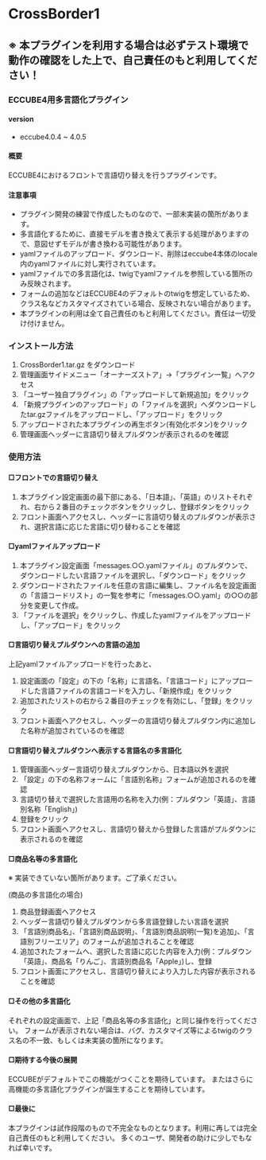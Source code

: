 # CrossBorder1

## ※ 本プラグインを利用する場合は必ずテスト環境で動作の確認をした上で、自己責任のもと利用してください！

### ECCUBE4用多言語化プラグイン

#### version
- eccube4.0.4 ~ 4.0.5

#### 概要
ECCUBE4におけるフロントで言語切り替えを行うプラグインです。

#### 注意事項
- プラグイン開発の練習で作成したものなので、一部未実装の箇所があります。
- 多言語化するために、直接モデルを書き換えて表示する処理がありますので、意図せずモデルが書き換わる可能性があります。
- yamlファイルのアップロード、ダウンロード、削除はeccube4本体のlocale内のyamlファイルに対し実行されています。
- yamlファイルでの多言語化は、twigでyamlファイルを参照している箇所のみ反映されます。
- フォームの追加などはECCUBE4のデフォルトのtwigを想定しているため、クラス名などカスタマイズされている場合、反映されない場合があります。
- 本プラグインの利用は全て自己責任のもと利用してください。責任は一切受け付けません。

### インストール方法
1. CrossBorder1.tar.gz をダウンロード
1. 管理画面サイドメニュー「オーナーズストア」->「プラグイン一覧」へアクセス
1. 「ユーザー独自プラグイン」の「アップロードして新規追加」をクリック
1. 「新規プラグインのアップロード」の「ファイルを選択」へダウンロードしたtar.gzファイルをアップロードし、「アップロード」をクリック
1. アップロードされた本プラグインの再生ボタン(有効化ボタン)をクリック
1. 管理画面ヘッダーに言語切り替えプルダウンが表示されるのを確認

### 使用方法
#### □フロントでの言語切り替え
1. 本プラグイン設定画面の最下部にある、「日本語」、「英語」のリストそれぞれ、右から２番目のチェックボタンをクリックし、登録ボタンをクリック
1. フロント画面へアクセスし、ヘッダーに言語切り替えのプルダウンが表示され、選択言語に応じた言語に切り替わることを確認

#### □yamlファイルアップロード
1. 本プラグイン設定画面「messages.○○.yamlファイル」のプルダウンで、ダウンロードしたい言語ファイルを選択し、「ダウンロード」をクリック
1. ダウンロードされたファイルを任意の言語に編集し、ファイル名を設定画面の「言語コードリスト」の一覧を参考に「messages.○○.yaml」の○○の部分を変更して作成。
1. 「ファイルを選択」をクリックし、作成したyamlファイルをアップロードし、「アップロード」をクリック

#### □言語切り替えプルダウンへの言語の追加
上記yamlファイルアップロードを行ったあと、
1. 設定画面の「設定」の下の「名称」に言語名、「言語コード」にアップロードした言語ファイルの言語コードを入力し、「新規作成」をクリック
1. 追加されたリストの右から２番目のチェックを有効にし、「登録」をクリック
1. フロント画面へアクセスし、ヘッダーの言語切り替えプルダウン内に追加した名称が追加されているのを確認

#### □言語切り替えプルダウンへ表示する言語名の多言語化
1. 管理画面ヘッダー言語切り替えプルダウンから、日本語以外を選択
1. 「設定」の下の名称フォームに「言語別名称」フォームが追加されるのを確認
1. 言語切り替えで選択した言語用の名称を入力(例：プルダウン「英語」、言語別名称「English」)
1. 登録をクリック
1. フロント画面へアクセスし、言語切り替えから登録した言語がプルダウンに表示されるのを確認

#### □商品名等の多言語化
※ 実装できていない箇所があります。ご了承ください。

(商品の多言語化の場合)
1. 商品登録画面へアクセス
1. ヘッダー言語切り替えプルダウンから多言語登録したい言語を選択
1. 「言語別商品名」、「言語別商品説明」、「言語別商品説明(一覧)を追加」、「言語別フリーエリア」のフォームが追加されることを確認
1. 追加されたフォームへ、選択した言語に応じた内容を入力(例：プルダウン「英語」、商品名「りんご」、言語別商品名「Apple」)し、登録
1. フロント画面にアクセスし、言語切り替えにより入力した内容が表示されることを確認

#### □その他の多言語化
それぞれの設定画面で、上記「商品名等の多言語化」と同じ操作を行ってください。
フォームが表示されない場合は、バグ、カスタマイズ等によるtwigのクラス名の不一致、もしくは未実装の箇所になります。

#### □期待する今後の展開
ECCUBEがデフォルトでこの機能がつくことを期待しています。
またはさらに高機能の多言語化プラグインが誕生することを期待しています。

#### □最後に
本プラグインは試作段階のもので不完全なものとなります。利用に再しては完全自己責任のもと利用してください。
多くのユーザ、開発者の助けに少しでもなれば幸いです。
